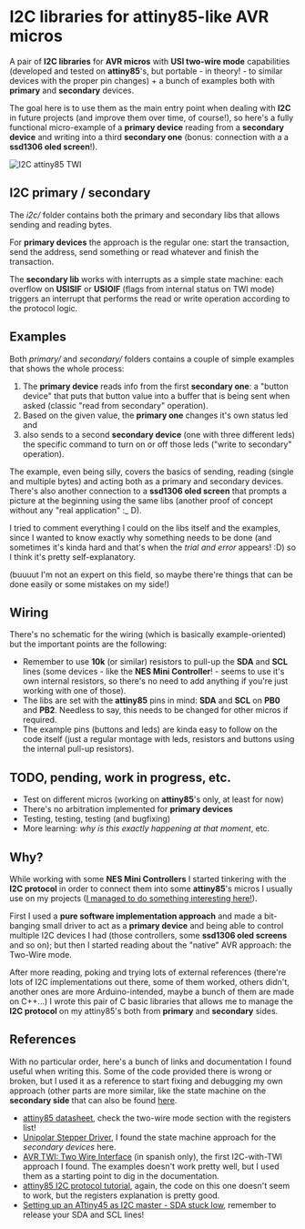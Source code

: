 # I2C libraries for attiny85-like AVR micros

A pair of __I2C libraries__ for __AVR micros__ with __USI two-wire mode__ capabilities (developed and tested on __attiny85__'s, but portable - in theory! - to similar devices with the proper pin changes) + a bunch of examples both with __primary__ and __secondary__ devices.

The goal here is to use them as the main entry point when dealing with __I2C__ in future projects (and improve them over time, of course!), so here's a fully functional micro-example of a __primary device__ reading from a __secondary device__ and writing into a third __secondary one__ (bonus: connection with a a __ssd1306 oled screen__!).

![I2C attiny85 TWI](http://albertgonzalez.coffee/projects/i2c_attiny85_twi/img/2_700.jpg?)

## I2C primary / secondary

The _i2c/_ folder contains both the primary and secondary libs that allows sending and reading bytes.

For __primary devices__ the approach is the regular one: start the transaction, send the address, send something or read whatever and finish the transaction.

The __secondary lib__ works with interrupts as a simple state machine: each overflow on __USISIF__ or __USIOIF__ (flags from internal status on TWI mode) triggers an interrupt that performs the read or write operation according to the protocol logic.

## Examples

Both _primary/_ and _secondary/_ folders contains a couple of simple examples that shows the whole process:

1. The __primary device__ reads info from the first __secondary one__: a "button device" that puts that button value into a buffer that is being sent when asked (classic "read from secondary" operation).
2. Based on the given value, the __primary one__ changes it's own status led and
3. also sends to a second __secondary device__ (one with three different leds) the specific command to turn on or off those leds ("write to secondary" operation).

The example, even being silly, covers the basics of sending, reading (single and multiple bytes) and acting both as a primary and secondary devices. There's also another connection to a __ssd1306 oled screen__ that prompts a picture at the beginning using the same libs (another proof of concept without any "real application" :_ D).

I tried to comment everything I could on the libs itself and the examples, since I wanted to know exactly why something needs to be done (and sometimes it's kinda hard and that's when the _trial and error_ appears! :D) so I think it's pretty self-explanatory.

(buuuut I'm not an expert on this field, so maybe there're things that can be done easily or some mistakes on my side!)

## Wiring

There's no schematic for the wiring (which is basically example-oriented) but the important points are the following:

- Remember to use __10k__ (or similar) resistors to pull-up the __SDA__ and __SCL__ lines (some devices - like the __NES Mini Controller__! - seems to use it's own internal resistors, so there's no need to add anything if you're just working with one of those).
- The libs are set with the __attiny85__ pins in mind: __SDA__ and __SCL__ on __PB0__ and __PB2__. Needless to say, this needs to be changed for other micros if required.
- The example pins (buttons and leds) are kinda easy to follow on the code itself (just a regular montage with leds, resistors and buttons using the internal pull-up resistors).

## TODO, pending, work in progress, etc.

- Test on different micros (working on __attiny85__'s only, at least for now)
- There's no arbitration implemented for __primary devices__
- Testing, testing, testing (and bugfixing)
- More learning: _why is this exactly happening at that moment_, etc.

## Why?

While working with some __NES Mini Controllers__ I started tinkering with the __I2C protocol__ in order to connect them into some __attiny85__'s micros I usually use on my projects ([I managed to do something interesting here!](https://github.com/theisolinearchip/nesmini_usb_adapter)).

First I used a __pure software implementation approach__ and made a bit-banging small driver to act as a __primary device__ and being able to control multiple I2C devices I had (those controllers, some __ssd1306 oled screens__ and so on); but then I started reading about the "native" AVR approach: the Two-Wire mode.

After more reading, poking and trying lots of external references (there're lots of I2C implementations out there, some of them worked, others didn't, another ones are more Arduino-intended, maybe a bunch of them are made on C++...) I wrote this pair of C basic libraries that allows me to manage the __I2C protocol__ on my attiny85's both from __primary__ and __secondary__ sides.

## References

With no particular order, here's a bunch of links and documentation I found useful when writing this. Some of the code provided there is wrong or broken, but I used it as a reference to start fixing and debugging my own approach (other parts are more similar, like the state machine on the __secondary side__ that can also be found [here](https://github.com/CalcProgrammer1/Stepper-Motor-Controller/blob/master/UnipolarStepperDriver/usi_i2c_slave.c).

- [attiny85 datasheet](https://ww1.microchip.com/downloads/en/DeviceDoc/Atmel-2586-AVR-8-bit-Microcontroller-ATtiny25-ATtiny45-ATtiny85_Datasheet.pdf), check the two-wire mode section with the registers list!
- [Unipolar Stepper Driver](https://github.com/CalcProgrammer1/Stepper-Motor-Controller/blob/master/UnipolarStepperDriver), I found the state machine approach for the _secondary devices_ here.
- [AVR TWI: Two Wire Interface](https://rvzvolta.wordpress.com/2021/04/27/i2c-attiny85-maestro-y-esclavo-avr-twi-two-wire-interface/) (in spanish only), the first I2C-with-TWI approach I found. The examples doesn't work pretty well, but I used them as a starting point to dig in the documentation.
- [attiny85 I2C protocol tutorial](https://www.gadgetronicx.com/attiny85-i2c-protocol-tutorial/), again, the code on this one doesn't seem to work, but the registers explanation is pretty good.
- [Setting up an ATtiny45 as I2C master - SDA stuck low](https://electronics.stackexchange.com/questions/58944/setting-up-an-attiny45-as-i2c-master-sda-stuck-low), remember to release your SDA and SCL lines!
